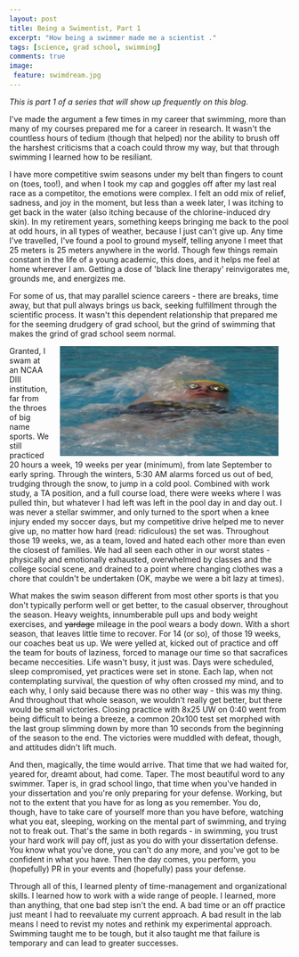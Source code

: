 ```yaml
---
layout: post
title: Being a Swimentist, Part 1
excerpt: "How being a swimmer made me a scientist ."
tags: [science, grad school, swimming]
comments: true
image:
 feature: swimdream.jpg
---
```



*This is part 1 of a series that will show up frequently on this blog.*

I've made the argument a few times in my career that swimming, more than many of my courses prepared me for a career in research. It wasn't the countless hours of tedium (though that helped) nor the ability to brush off the harshest criticisms that a coach could throw my way, but that through swimming I learned how to be resiliant.

I have more competitive swim seasons under my belt than fingers to count on (toes, too!), and when I took my cap and goggles off after my last real race as a competitor, the emotions were complex. I felt an odd mix of relief, sadness, and joy in the moment, but less than a week later, I was itching to get back in the water (also itching because of the chlorine-induced dry skin). In my retirement years, something keeps bringing me back to the pool at odd hours, in all types of weather, because I just can't give up. Any time I've travelled, I've found a pool to ground myself, telling anyone I meet that 25 meters is 25 meters anywhere in the world. Though few things remain constant in the life of a young academic, this does, and it helps me feel at home wherever I am. Getting a dose of 'black line therapy' reinvigorates me, grounds me, and energizes me.

For some of us, that may parallel science careers - there are breaks, time away, but that pull always brings us back, seeking fulfillment through the scientific process. It wasn't this dependent relationship that prepared me for the seeming drudgery of grad school, but the grind of swimming that makes the grind of grad school seem normal.

<img style="float: right" src="/images/swim.jpg" height="197" width="393" hspace="20">

Granted, I swam at an NCAA DIII institution, far from the throes of big name sports. We still practiced 20 hours a week, 19 weeks per year (minimum), from late September to early spring. Through the winters, 5:30 AM alarms forced us out of bed, trudging through the snow, to jump in a cold pool. Combined with work study, a TA position, and a full course load, there were weeks where I was pulled thin, but whatever I had left was left in the pool day in and day out. I was never a stellar swimmer, and only turned to the sport when a knee injury ended my soccer days, but my competitive drive helped me to never give up, no matter how hard (read: ridiculous) the set was. Throughout those 19 weeks, we, as a team, loved and hated each other more than even the closest of families. We had all seen each other in our worst states - physically and emotionally exhausted, overwhelmed by classes and the college social scene, and drained to a point where changing clothes was a chore that couldn't be undertaken (OK, maybe we were a bit lazy at times).

What makes the swim season different from most other sports is that you don't typically perform well or get better, to the casual observer, throughout the season. Heavy weights, innumberable pull ups and body weight exercises, and ~~yardage~~ mileage in the pool wears a body down. With a short season, that leaves little time to recover. For 14 (or so), of those 19 weeks, our coaches beat us up. We were yelled at, kicked out of practice and off the team for bouts of laziness, forced to manage our time so that sacrafices became neccesities. Life wasn't busy, it just was. Days were scheduled, sleep compromised, yet practices were set in stone. Each lap, when not contemplating survival, the question of why often crossed my mind, and to each why, I only said because there was no other way - this was my thing. And throughout that whole season, we wouldn't really get better, but there would be small victories. Closing practice with 8x25 UW on 0:40 went from being difficult to being a breeze, a common 20x100 test set morphed with the last group slimming down by more than 10 seconds from the beginning of the season to the end. The victories were muddled with defeat, though, and attitudes didn't lift much.

And then, magically, the time would arrive. That time that we had waited for, yeared for, dreamt about, had come. Taper. The most beautiful word to any swimmer. Taper is, in grad school lingo, that time when you've handed in your dissertation and you're only preparing for your defense. Working, but not to the extent that you have for as long as you remember. You do, though, have to take care of yourself more than you have before, watching what you eat, sleeping, working on the mental part of swimming, and trying not to freak out. That's the same in both regards - in swimming, you trust your hard work will pay off, just as you do with your dissertation defense. You know what you've done, you can't do any more, and you've got to be confident in what you have. Then the day comes, you perform, you (hopefully) PR in your events and (hopefully) pass your defense.

Through all of this, I learned plenty of time-management and organizational skills. I learned how to work with a wide range of people. I learned, more than anything, that one bad step isn't the end. A bad time or an off practice just meant I had to reevaluate my current approach. A bad result in the lab means I need to revist my notes and rethink my experimental approach. Swimming taught me to be tough, but it also taught me that failure is temporary and can lead to greater successes. 



